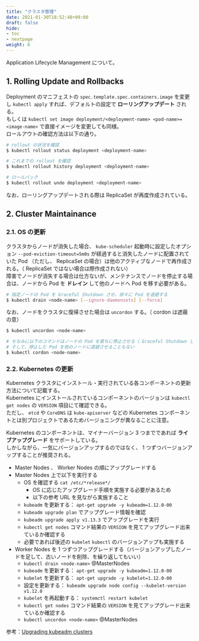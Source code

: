 ```yaml
---
title: "クラスタ管理"
date: 2021-01-30T18:52:48+09:00
draft: false
hide:
- toc
- nextpage
weight: 6
---
```


<!--more-->

Application Lifecycle Management について。

## 1. Rolling Update and Rollbacks

Deployment のマニフェストの `spec.template.spec.containers.image` を変更し `kubectl apply` すれば、デフォルトの設定で **ローリングアップデート** される。  
もしくは `kubectl set image deployment/<deployment-name> <pod-name>=<image-name>` で直接イメージを変更しても同様。  
ロールアウトの確認方法は以下の通り。

```bash
# rollout の状況を確認
$ kubectl rollout status deployment <deployment-name>

# これまでの rollout を確認
$ kubectl rollout history deployment <deployment-name>

# ロールバック
$ kubectl rollout undo deployment <deployment-name>
```

なお、ローリングアップデートされる際は ReplicaSet が再度作成されている。

## 2. Cluster Maintainance

### 2.1. OS の更新

クラスタからノードが消失した場合、 `kube-scheduler` 起動時に設定したオプション `--pod-eviction-timeout=5m0s` が経過すると消失したノードに配置されていた Pod （ただし、 ReplicaSet の場合）は他のアクティブなノードで再作成される。（ ReplicaSet ではない場合は際作成されない）  
障害でノードが消失する場合は仕方ないが、メンテナンスでノードを停止する場合は、ノードから Pod を **ドレイン** して他のノードへ Pod を移す必要がある。

```bash
# 指定ノードの Pod を Graceful Shutdown させ、徐々に Pod を退避する
$ kubectl drain <node-name> [--ignore-daemonsets] [--force]
```

なお、ノードをクラスタに復帰させた場合は `uncordon` する。（ cordon は遮蔽 の意）

```bash
$ kubectl uncordon <node-name>

# ちなみに以下のコマンドはノードの Pod を直ちに停止させる（ Graceful Shutdown しない）
# そして、停止した Pod を他のノードに退避させることもない
$ kubectl cordon <node-name>
```

### 2.2. Kubernetes の更新

Kubernetes クラスタにインストール・実行されている各コンポーネントの更新方法について記載する。  
Kubernetes にインストールされているコンポーネントのバージョンは `kubectl get nodes` の `VERSION` 項目にて確認できる。  
ただし、 `etcd` や `CoreDNS` は `kube-apiserver` などの Kubernetes コンポーネントとは別プロジェクトであるためバージョニングが異なることに注意。

Kubernetes のコンポーネントは、マイナーバージョン 3 つまでであれば **ライブアップグレード** をサポートしている。  
しかしながら、一気にバージョンアップするのではなく、 1 つずつバージョンアップすることが推奨される。

- Master Nodes 、 Worker Nodes の順にアップグレードする
- Master Nodes 上で以下を実行する
    - OS を確認する `cat /etc/*release*/`
        - OS に応じたアップグレード手順を実施する必要があるため
        - 以下の参考 URL を見ながら実施すること
    - `kubeadm` を更新する： `apt-get upgrade -y kubeadm=1.12.0-00`
    - `kubeadm upgrade plan` でアップグレード情報を確認
    - `kubeadm upgrade apply v1.13.3` でアップグレードを実行
    - `kubectl get nodes` コマンド結果の `VERSION` を見てアップグレード出来ているか確認する
    - 必要であれば後述の `kubelet` `kubectl` のバージョンアップも実施する
- Worker Nodes を 1 つずつアップグレードする（バージョンアップしたノードを足して、古いノードを削除、を繰り返してもいい）
    - `kubectl drain <node-name>` @MasterNodes
    - `kubeadm` を更新する： `apt-get upgrade -y kubeadm=1.12.0-00`
    - `kubelet` を更新する： `apt-get upgrade -y kubelet=1.12.0-00`
    - 設定を更新する： `kubeadm upgrade node config --kubelet-version v1.12.0`
    - `kubelet` を再起動する： `systemctl restart kubelet`
    - `kubectl get nodes` コマンド結果の `VERSION` を見てアップグレード出来ているか確認する
    - `kubectl uncordon <node-name>` @MasterNodes

参考：[Upgrading kubeadm clusters](https://kubernetes.io/docs/tasks/administer-cluster/kubeadm/kubeadm-upgrade/)